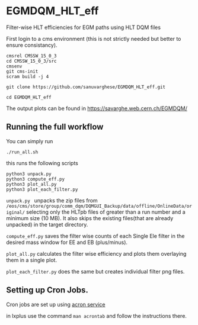 # EGMDQM_HLT_eff
Filter-wise HLT efficiencies for EGM paths using HLT DQM files

First login to a cms environment (this is not strictly needed but better to ensure consistancy).



```
cmsrel CMSSW_15_0_3
cd CMSSW_15_0_3/src
cmsenv
git cms-init
scram build -j 4

git clone https://github.com/sanuvarghese/EGMDQM_HLT_eff.git

cd EGMDQM_HLT_eff

```

The output plots can be found in https://savarghe.web.cern.ch/EGMDQM/

## Running the full workflow

You can simply run 
```
./run_all.sh
```

this runs the following scripts

```
python3 unpack.py 
python3 compute_eff.py
python3 plot_all.py
python3 plot_each_filter.py
```
`unpack.py ` unpacks the zip files from ```/eos/cms/store/group/comm_dqm/DQMGUI_Backup/data/offline/OnlineData/original/``` selecting only the HLTpb files of  greater than a run number and a minimum size (10 MB). It also skips the existing files(that are already unpacked) in the target directory.

`compute_eff.py` saves the filter wise counts of each Single Ele filter in the desired mass window for EE and EB (plus/minus).

`plot_all.py` calculates the filter wise efficiency and plots them overlaying them in a single plot.

`plot_each_filter.py` does the same but creates individual filter png files.

## Setting up Cron Jobs.

Cron jobs are set up using [acron service](https://acrondocs.web.cern.ch/)

in lxplus use the command ```man acrontab``` and follow the instructions there. 

 
